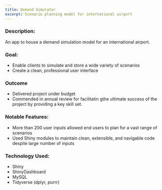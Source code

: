 ```yaml
---
title: Demand Simulator
excerpt: Scenario planning model for international airport
---
```


### Description:
An app to house a demand simulation model for an international airport.

### Goal:
* Enable clients to simulate and store a wide variety of scenarios
* Create a clean, professional user interface

### Outcome
* Delivered project under budget
* Commended in annual review for facilitatin gthe ultimate success of the project by providing a key skill set.

### Notable Features:
* More than 200 user inputs allowed end users to plan for a vast range of scenarios
* Used Shiny modules to maintain clean, extensible, and navigable code despite large number of inputs

### Technology Used:
* Shiny
* ShinyDashboard
* MySQL
* Tidyverse (dplyr, purrr)
